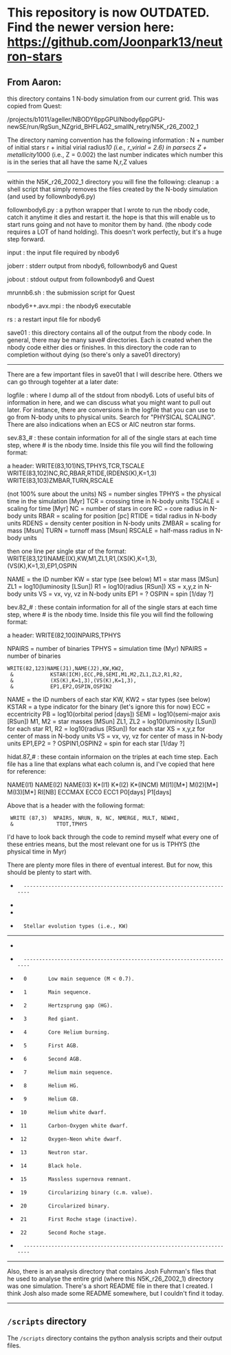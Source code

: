 # This repository is now OUTDATED. Find the newer version here: https://github.com/Joonpark13/neutron-stars

## From Aaron:

this directory contains 1 N-body simulation from our current grid.  This was copied from Quest:

 /projects/b1011/ageller/NBODY6ppGPU/Nbody6ppGPU-newSE/run/RgSun_NZgrid_BHFLAG2_smallN_retry/N5K_r26_Z002_1

The directory naming convention has the following information :
N + number of initial stars
r + initial virial radius*10 (i.e., r_virial = 2.6) in parsecs
Z + metallicity*1000 (i.e., Z = 0.002)
the last number indicates which number this is in the series that all have the same N,r,Z values

--------------------------
within the N5K_r26_Z002_1 directory you will fine the following:
cleanup : a shell script that simply removes the files created by the N-body simulation (and used by follownbody6.py)

follownbody6.py : a python wrapper that I wrote to run the nbody code, catch it anytime it dies and restart it.  the hope is that this will enable us to start runs going and not have to monitor them by hand.  (the nbody code requires a LOT of hand holding).  This doesn't work perfectly, but it's a huge step forward. 

input : the input file required by nbody6

joberr : stderr output from nbody6, follownbody6 and Quest

jobout : stdout output from follownbody6 and Quest

mrunnb6.sh : the submission script for Quest

nbody6++.avx.mpi : the nbody6 executable

rs : a restart input file for nbody6

save01 : this directory contains all of the output from the nbody code.  In general, there may be many save# directories.  Each is created when the nbody code either dies or finishes.  In this directory the code ran to completion without dying (so there's only a save01 directory)


------------------
There are a few important files in save01 that I will describe here.  Others we can go through togehter at a later date:

logfile : where I dump all of the stdout from nbody6.  Lots of useful bits of information in here, and we can discuss what you might want to pull out later.  For instance, there are conversions in the logfile that you can use to go from N-body units to physical units.  Search for "PHYSICAL SCALING".  There are also indications when an ECS or AIC neutron star forms.

sev.83_# : these contain information for all of the single stars at each time step, where # is the nbody time.  Inside this file you will find the following format:

a header:
         WRITE(83,101)NS,TPHYS,TCR,TSCALE
         WRITE(83,102)NC,RC,RBAR,RTIDE,(RDENS(K),K=1,3)
         WRITE(83,103)ZMBAR,TURN,RSCALE

(not 100% sure about the units)
NS = number singles
TPHYS = the physical time in the simulation [Myr]
TCR = crossing time in N-body units
TSCALE = scaling for time [Myr]
NC = number of stars in core
RC = core radius in N-body units
RBAR = scaling for position [pc]
RTIDE = tidal radius in N-body units
RDENS = density center position in N-body units
ZMBAR = scaling for mass [Msun]
TURN = turnoff mass [Msun]
RSCALE = half-mass radius in N-body units

then one line per single star of the format:
    WRITE(83,121)NAME(IX),KW,M1,ZL1,R1,(XS(K),K=1,3),(VS(K),K=1,3),EP1,OSPIN

NAME = the ID number
KW = star type (see below)
M1 = star mass [MSun]
ZL1 = log10(luminosity [LSun])
R1 = log10(radius [RSun])
XS = x,y,z in N-body units
VS = vx, vy, vz in N-body units
EP1 = ?
OSPIN = spin [1/day ?]

bev.82_# : these contain information for all of the single stars at each time step, where # is the nbody time.  Inside this file you will find the following format:

a header:
    WRITE(82,100)NPAIRS,TPHYS

NPAIRS = number of binaries
TPHYS = simulation time (Myr)
NPAIRS = number of binaries


    WRITE(82,123)NAME(J1),NAME(J2),KW,KW2,
     &            KSTAR(ICM),ECC,PB,SEMI,M1,M2,ZL1,ZL2,R1,R2,
     &            (XS(K),K=1,3),(VS(K),K=1,3),
     &            EP1,EP2,OSPIN,OSPIN2
 
NAME = the ID numbers of each star
KW, KW2 = star types (see below)
KSTAR = a type indicator for the binary (let's ignore this for now)
ECC = eccentricity
PB = log10(orbital period [days])
SEMI = log10(semi-major axis [RSun])
M1, M2 = star masses [MSun]
ZL1, ZL2 = log10(luminosity [LSun]) for each star
R1, R2 = log10(radius [RSun]) for each star
XS = x,y,z for center of mass in N-body units
VS = vx, vy, vz for center of mass in N-body units
EP1,EP2 = ?
OSPIN1,OSPIN2 = spin for each star [1/day ?]

hidat.87_# : these contain informaion on the triples at each time step.  Each file has a line that explans what each column is, and I've copied that here for reference:

NAME(I1)    NAME(I2)    NAME(I3)    K*(I1)      K*(I2)      K*(INCM)    M(I1)[M*]                 M(I2)[M*]                 M(I3)[M*]                 RI[NB]                    ECCMAX                    ECC0                      ECC1                      P0[days]                  P1[days]

Above that is a header with the following format:

     WRITE (87,3)  NPAIRS, NRUN, N, NC, NMERGE, MULT, NEWHI,
     &              TTOT,TPHYS

I'd have to look back through the code to remind myself what every one of these entries means, but the most relevant one for us is TPHYS (the physical time in Myr) 

There are plenty more files in there of eventual interest.  But for now, this should be plenty to start with.

*       ---------------------------------------------------------------------
*
*
*       Stellar evolution types (i.e., KW)
*       ***********************
*
*       ---------------------------------------------------------------------
*       0       Low main sequence (M < 0.7).
*       1       Main sequence.
*       2       Hertzsprung gap (HG).
*       3       Red giant.
*       4       Core Helium burning.
*       5       First AGB.
*       6       Second AGB.
*       7       Helium main sequence.
*       8       Helium HG.
*       9       Helium GB.
*      10       Helium white dwarf.
*      11       Carbon-Oxygen white dwarf.
*      12       Oxygen-Neon white dwarf.
*      13       Neutron star.
*      14       Black hole.
*      15       Massless supernova remnant.
*      19       Circularizing binary (c.m. value).
*      20       Circularized binary.
*      21       First Roche stage (inactive).
*      22       Second Roche stage.
*       ---------------------------------------------------------------------



------------------
Also, there is an analysis directory that contains Josh Fuhrman's files that he used to analyse the entire grid (where this N5K_r26_Z002_1) directory was one simulation.  There's a short README file in there that I created.  I think Josh also made some README somewhere, but I couldn't find it today.

------------------

## `/scripts` directory

The `/scripts` directory contains the python analysis scripts and their output files.
